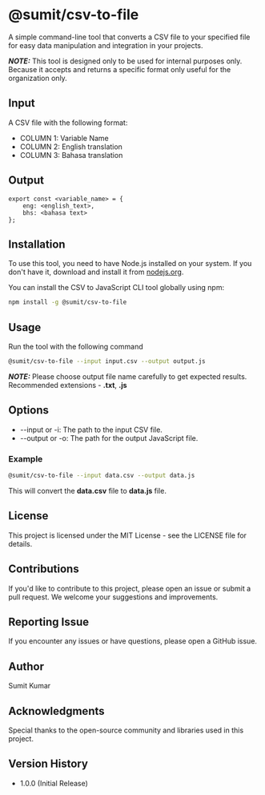 # @sumit/csv-to-file

A simple command-line tool that converts a CSV file to your specified file for easy data manipulation and integration in your projects.

**_NOTE:_** This tool is designed only to be used for internal purposes only. Because it accepts and returns a specific format only useful for the organization only.

## Input

A CSV file with the following format:

- COLUMN 1: Variable Name
- COLUMN 2: English translation
- COLUMN 3: Bahasa translation

## Output

```node
export const <variable_name> = {
    eng: <english_text>,
    bhs: <bahasa text>
};
```

## Installation

To use this tool, you need to have Node.js installed on your system. If you don't have it, download and install it from [nodejs.org](https://nodejs.org/).

You can install the CSV to JavaScript CLI tool globally using npm:

```bash
npm install -g @sumit/csv-to-file
```

## Usage

Run the tool with the following command

```bash
@sumit/csv-to-file --input input.csv --output output.js
```

**_NOTE:_** Please choose output file name carefully to get expected results. Recommended extensions - **.txt**, **.js**

## Options

- --input or -i: The path to the input CSV file.
- --output or -o: The path for the output JavaScript file.

### Example

```bash
@sumit/csv-to-file --input data.csv --output data.js
```

This will convert the **data.csv** file to **data.js** file.

## License

This project is licensed under the MIT License - see the LICENSE file for details.

## Contributions

If you'd like to contribute to this project, please open an issue or submit a pull request. We welcome your suggestions and improvements.

## Reporting Issue

If you encounter any issues or have questions, please open a GitHub issue.

## Author

Sumit Kumar

## Acknowledgments

Special thanks to the open-source community and libraries used in this project.

## Version History

- 1.0.0 (Initial Release)
